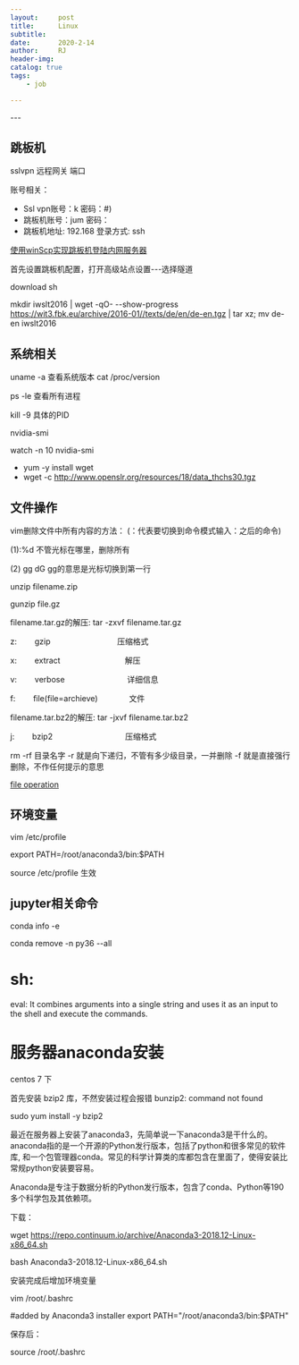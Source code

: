 ```yaml
---
layout:     post
title:      Linux
subtitle:   
date:       2020-2-14
author:     RJ
header-img: 
catalog: true
tags:
    - job

---
```

<p id = "build"></p>
---



## 跳板机

sslvpn 远程网关 端口

账号相关：

- Ssl vpn账号：k 		密码：#)
- 跳板机账号：jum		密码：
- 跳板机地址:	192.168	登录方式: ssh


[使用winScp实现跳板机登陆内网服务器](https://blog.csdn.net/shengqianfeng/article/details/88603250)

首先设置跳板机配置，打开高级站点设置---选择隧道

download sh

mkdir iwslt2016 | 
wget -qO- --show-progress https://wit3.fbk.eu/archive/2016-01//texts/de/en/de-en.tgz | 
tar xz; mv de-en iwslt2016



## 系统相关

uname -a 查看系统版本  cat /proc/version

ps -le 查看所有进程

kill -9 具体的PID
 
nvidia-smi

watch -n 10 nvidia-smi

- yum -y install wget
- wget -c http://www.openslr.org/resources/18/data_thchs30.tgz


## 文件操作

vim删除文件中所有内容的方法：
(：代表要切换到命令模式输入：之后的命令)

(1):%d    不管光标在哪里，删除所有

(2) gg dG   gg的意思是光标切换到第一行


unzip filename.zip

gunzip file.gz 

filename.tar.gz的解压:   tar -zxvf filename.tar.gz

z: 　　gzip  　　　　　　　　    压缩格式

x: 　　extract　　　　　　　　  解压

v:　　 verbose　　　　　　　　详细信息

f: 　　file(file=archieve)　　　　文件

filename.tar.bz2的解压:  tar -jxvf filename.tar.bz2

j: 　　bzip2　　　　　　　　　 压缩格式


rm -rf 目录名字  -r 就是向下递归，不管有多少级目录，一并删除   -f 就是直接强行删除，不作任何提示的意思

[file operation](https://blog.csdn.net/linjpg/article/details/77854671)

## 环境变量

vim /etc/profile

export PATH=/root/anaconda3/bin:$PATH

source /etc/profile  生效



## jupyter相关命令

conda info -e

conda remove -n py36 --all

# sh:

eval: It combines arguments into a single string and uses it as an input to the shell and execute the commands.



# 服务器anaconda安装

centos 7 下

首先安装 bzip2 库，不然安装过程会报错 bunzip2: command not found

sudo yum install -y bzip2


最近在服务器上安装了anaconda3，先简单说一下anaconda3是干什么的。anaconda指的是一个开源的Python发行版本，包括了python和很多常见的软件库, 和一个包管理器conda。常见的科学计算类的库都包含在里面了，使得安装比常规python安装要容易。

Anaconda是专注于数据分析的Python发行版本，包含了conda、Python等190多个科学包及其依赖项。

下载：

wget https://repo.continuum.io/archive/Anaconda3-2018.12-Linux-x86_64.sh

bash Anaconda3-2018.12-Linux-x86_64.sh 

安装完成后增加环境变量

vim /root/.bashrc
 

 #added by Anaconda3 installer
 export PATH="/root/anaconda3/bin:$PATH"

保存后：

source /root/.bashrc